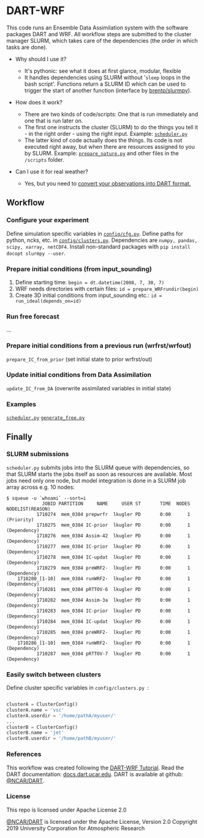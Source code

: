 # DART-WRF

This code runs an Ensemble Data Assimilation system with the software packages DART and WRF. All workflow steps are submitted to the cluster manager SLURM, which takes care of the dependencies (the order in which tasks are done).

- Why should I use it?
  - It's pythonic: see what it does at first glance, modular, flexible
  - It handles dependencies using SLURM without '`sleep` loops in the bash script'. 
Functions return a SLURM ID which can be used to trigger the start of another function (interface by [brentp/slurmpy](https://github.com/brentp/slurmpy)).

- How does it work?
  - There are two kinds of code/scripts: One that is run immediately and one that is run later on.
  - The first one instructs the cluster (SLURM) to do the things you tell it - in the right order - using the right input. Example: [`scheduler.py`](https://github.com/lkugler/DART-WRF/blob/master/scheduler.py)
  - The latter kind of code actually does the things. Its code is not executed right away, but when there are resources assigned to you by SLURM. Example: [`prepare_nature.py`](https://github.com/lkugler/DART-WRF/blob/master/scripts/prepare_nature.py) and other files in the `/scripts` folder.

- Can I use it for real weather?
  -  Yes, but you need to [convert your observations into DART format.](https://docs.dart.ucar.edu)


## Workflow
### Configure your experiment
Define simulation specific variables in [`config/cfg.py`](https://github.com/lkugler/DART-WRF/blob/master/config/cfg.py).
Define paths for python, ncks, etc. in [`config/clusters.py`](https://github.com/lkugler/DART-WRF/blob/master/config/clusters.py).
Dependencies are `numpy, pandas, scipy, xarray, netCDF4`. Install non-standard packages with `pip install docopt slurmpy --user`.

### Prepare initial conditions (from input_sounding)
1) Define starting time: 
`begin = dt.datetime(2008, 7, 30, 7)`
2) WRF needs directories with certain files:
`id = prepare_WRFrundir(begin)` 
3) Create 3D initial conditions from input_sounding etc.:
`id = run_ideal(depends_on=id)` 

### Run free forecast
...

### Prepare initial conditions from a previous run (wrfrst/wrfout)
`prepare_IC_from_prior` (set initial state to prior wrfrst/out)

### Update initial conditions from Data Assimilation
`update_IC_from_DA` (overwrite assimilated variables in initial state)

### Examples
[`scheduler.py`](https://github.com/lkugler/DART-WRF/blob/master/scheduler.py) 
[`generate_free.py`](https://github.com/lkugler/DART-WRF/blob/master/generate_free.py) 

## Finally

### SLURM submissions
`scheduler.py` submits jobs into the SLURM queue with dependencies, so that SLURM starts the jobs itself as soon as resources are available. Most jobs need only one node, but model integration is done in a SLURM job array across e.g. 10 nodes:
```
$ squeue -u `whoami` --sort=i
             JOBID PARTITION     NAME     USER ST       TIME  NODES NODELIST(REASON)
           1710274  mem_0384 prepwrfr  lkugler PD       0:00      1 (Priority)
           1710275  mem_0384 IC-prior  lkugler PD       0:00      1 (Dependency)
           1710276  mem_0384 Assim-42  lkugler PD       0:00      1 (Dependency)
           1710277  mem_0384 IC-prior  lkugler PD       0:00      1 (Dependency)
           1710278  mem_0384 IC-updat  lkugler PD       0:00      1 (Dependency)
           1710279  mem_0384 preWRF2-  lkugler PD       0:00      1 (Dependency)
    1710280_[1-10]  mem_0384 runWRF2-  lkugler PD       0:00      1 (Dependency)
           1710281  mem_0384 pRTTOV-6  lkugler PD       0:00      1 (Dependency)
           1710282  mem_0384 Assim-3a  lkugler PD       0:00      1 (Dependency)
           1710283  mem_0384 IC-prior  lkugler PD       0:00      1 (Dependency)
           1710284  mem_0384 IC-updat  lkugler PD       0:00      1 (Dependency)
           1710285  mem_0384 preWRF2-  lkugler PD       0:00      1 (Dependency)
    1710286_[1-10]  mem_0384 runWRF2-  lkugler PD       0:00      1 (Dependency)
           1710287  mem_0384 pRTTOV-7  lkugler PD       0:00      1 (Dependency)
```

### Easily switch between clusters
Define cluster specific variables in `config/clusters.py `:
```python

clusterA = ClusterConfig()
clusterA.name = 'vsc'
clusterA.userdir = '/home/pathA/myuser/'
...
clusterB = ClusterConfig()
clusterB.name = 'jet'
clusterB.userdir = '/home/pathB/myuser/'
```


### References
This workflow was created following the [DART-WRF Tutorial](http://www.image.ucar.edu/wrfdart/tutorial/).
Read the DART documentation: [docs.dart.ucar.edu](https://docs.dart.ucar.edu).
DART is available at github: [@NCAR/DART](https://github.com/NCAR/DART).

### License
This repo is licensed under Apache License 2.0

[@NCAR/DART](https://github.com/NCAR/DART) is licensed under the Apache License, Version 2.0
Copyright 2019 University Corporation for Atmospheric Research
